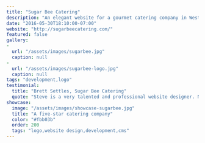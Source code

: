 ```yaml
---
title: "Sugar Bee Catering"
description: "An elegant website for a gourmet catering company in Westchester, NY. This project involved the design and development of the website, in addition to a new logo."
date: "2016-05-30T18:10:00-07:00"
website: "http://sugarbeecatering.com/"
featured: false
gallery:
-
  url: "/assets/images/sugarbee.jpg"
  caption: null
-
  url: "/assets/images/sugarbee-logo.jpg"
  caption: null
tags: "development,logo"
testimonial:
  title: "Brett Settles, Sugar Bee Catering"
  quote: "Steve is a very talented and professional website designer. Not only was Steve easy to work with, but he is very passionate about what he does and was very excited to run with our ideas. Steve always responded as soon as possible and went out of his way to meet last minute deadlines. I would recommend him for any web design job and plan on using him for our future needs."
showcase:
  image: "/assets/images/showcase-sugarbee.jpg"
  title: "A five-star catering company"
  color: "#fbb03b"
  order: 200
  tags: "logo,website design,development,cms"
---
```

